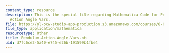 ```yaml
---
content_type: resource
description: This is the special file regarding Mathematica Code for Pendulum with
  Action Angle Vars.
file: https://ol-ocw-studio-app-production.s3.amazonaws.com/courses/8-09-classical-mechanics-iii-fall-2014/d7fc6ce25a40e745e26b191599b1fbe4_Pendulum-Action-Angle-Vars.nb
file_type: application/mathematica
resourcetype: Other
title: Pendulum-Action-Angle-Vars.nb
uid: d7fc6ce2-5a40-e745-e26b-191599b1fbe4
---
```

